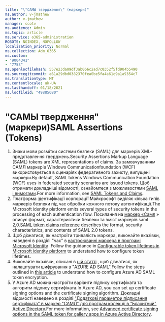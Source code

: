 ```yaml
---
title: "\"САМЫ твердження\" (маркери)"
ms.author: v-jmathew
author: v-jmathew
manager: scotv
ms.audience: Admin
ms.topic: article
ms.service: o365-administration
ROBOTS: NOINDEX, NOFOLLOW
localization_priority: Normal
ms.collection: Adm_O365
ms.custom:
- "9004341"
- "7753"
ms.openlocfilehash: 557e23da09df3ab066c2ad7c0352f5fd904b5490
ms.sourcegitcommit: a61a29dbd0382370fea0be5fa4a61c9a1a9354c7
ms.translationtype: MT
ms.contentlocale: uk-UA
ms.lasthandoff: 01/18/2021
ms.locfileid: "49885680"
---
```

# <a name="saml-assertions-tokens"></a><span data-ttu-id="8c086-102">"САМЫ твердження" (маркери)</span><span class="sxs-lookup"><span data-stu-id="8c086-102">SAML Assertions (Tokens)</span></span>

1. <span data-ttu-id="8c086-103">Знаки мови розмітки системи безпеки (SAML) для маркерів XML-представлення тверджень.</span><span class="sxs-lookup"><span data-stu-id="8c086-103">Security Assertions Markup Language (SAML) tokens are XML representations of claims.</span></span> <span data-ttu-id="8c086-104">За замовчуванням САМЛ маркерів Windows Communicationfoundation (WCF) використовується в сценаріях федеративного захисту, випущені маркери.</span><span class="sxs-lookup"><span data-stu-id="8c086-104">By default, SAML tokens Windows Communication Foundation (WCF) uses in federated security scenarios are issued tokens.</span></span> <span data-ttu-id="8c086-105">Щоб отримати докладніші відомості, ознайомтеся з можливостями [SAML і вимогами](https://docs.microsoft.com/dotnet/framework/wcf/feature-details/saml-tokens-and-claims).</span><span class="sxs-lookup"><span data-stu-id="8c086-105">For more information, see [SAML Tokens and Claims](https://docs.microsoft.com/dotnet/framework/wcf/feature-details/saml-tokens-and-claims).</span></span>
2. <span data-ttu-id="8c086-106">Платформа ідентифікації корпорації Майкрософт виділяє кілька типів маркерів безпеки під час обробки кожного потоку автентифікації.</span><span class="sxs-lookup"><span data-stu-id="8c086-106">The Microsoft identity platform emits several types of security tokens in the processing of each authentication flow.</span></span> <span data-ttu-id="8c086-107">Посилання на [маркер «Самл](https://docs.microsoft.com/azure/active-directory/develop/reference-saml-tokens) » описує формат, характеристики безпеки та вміст маркерів saml 2,0.</span><span class="sxs-lookup"><span data-stu-id="8c086-107">[SAML token claims reference](https://docs.microsoft.com/azure/active-directory/develop/reference-saml-tokens) describes the format, security characteristics, and contents of SAML 2.0 tokens.</span></span>
3. <span data-ttu-id="8c086-108">Щоб дізнатися, як настроїти тривалість маркера, виконайте вказівки, наведені в розділі "час" в [настроюванні маркера в програмі Microsoft Identity](https://docs.microsoft.com/azure/active-directory/develop/active-directory-configurable-token-lifetimes) .</span><span class="sxs-lookup"><span data-stu-id="8c086-108">Follow the guidance in [Configurable token lifetimes in Microsoft identity platform](https://docs.microsoft.com/azure/active-directory/develop/active-directory-configurable-token-lifetimes) to understand how to configure token lifetimes.</span></span>
4. <span data-ttu-id="8c086-109">Виконайте вказівки, описані в [цій статті](https://docs.microsoft.com/azure/active-directory/manage-apps/howto-saml-token-encryption) , щоб дізнатися, як налаштувати шифрування в "AZURE AD SAML".</span><span class="sxs-lookup"><span data-stu-id="8c086-109">Follow the steps outlined in [this article](https://docs.microsoft.com/azure/active-directory/manage-apps/howto-saml-token-encryption) to understand how to configure Azure AD SAML token encryption.</span></span>
5. <span data-ttu-id="8c086-110">У Azure AD можна настроїти варіанти підпису сертифіката та алгоритм підпису сертифіката.</span><span class="sxs-lookup"><span data-stu-id="8c086-110">In Azure AD, you can set up certificate signing options and the certificate signing algorithm.</span></span> <span data-ttu-id="8c086-111">Докладні відомості наведено в розділі ["Додаткові параметри підписання сертифіката" в маркер "САМЛ" для програм колекції в "Блакитний" Active Directory](https://docs.microsoft.com/azure/active-directory/manage-apps/certificate-signing-options).</span><span class="sxs-lookup"><span data-stu-id="8c086-111">For more information, see [Advanced certificate signing options in the SAML token for gallery apps in Azure Active Directory](https://docs.microsoft.com/azure/active-directory/manage-apps/certificate-signing-options).</span></span>
